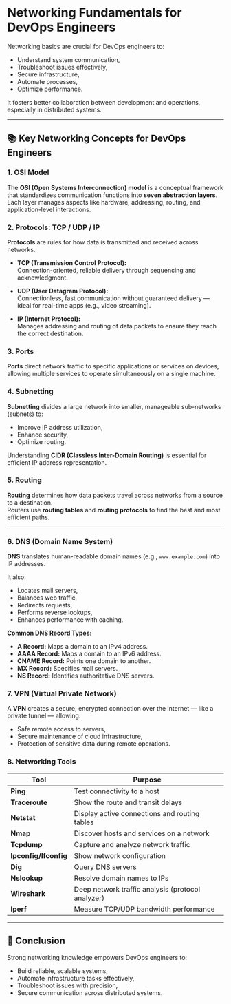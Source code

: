 # Networking Fundamentals for DevOps Engineers

Networking basics are crucial for DevOps engineers to:
- Understand system communication,
- Troubleshoot issues effectively,
- Secure infrastructure,
- Automate processes,
- Optimize performance.

It fosters better collaboration between development and operations, especially in distributed systems.

---

## 📚 Key Networking Concepts for DevOps Engineers

### 1. OSI Model
The **OSI (Open Systems Interconnection) model** is a conceptual framework that standardizes communication functions into **seven abstraction layers**.  
Each layer manages aspects like hardware, addressing, routing, and application-level interactions.

### 2. Protocols: TCP / UDP / IP
**Protocols** are rules for how data is transmitted and received across networks.

- **TCP (Transmission Control Protocol):**  
  Connection-oriented, reliable delivery through sequencing and acknowledgment.

- **UDP (User Datagram Protocol):**  
  Connectionless, fast communication without guaranteed delivery — ideal for real-time apps (e.g., video streaming).

- **IP (Internet Protocol):**  
  Manages addressing and routing of data packets to ensure they reach the correct destination.

### 3. Ports
**Ports** direct network traffic to specific applications or services on devices, allowing multiple services to operate simultaneously on a single machine.

### 4. Subnetting
**Subnetting** divides a large network into smaller, manageable sub-networks (subnets) to:
- Improve IP address utilization,
- Enhance security,
- Optimize routing.

Understanding **CIDR (Classless Inter-Domain Routing)** is essential for efficient IP address representation.

### 5. Routing
**Routing** determines how data packets travel across networks from a source to a destination.  
Routers use **routing tables** and **routing protocols** to find the best and most efficient paths.

---

### 6. DNS (Domain Name System)
**DNS** translates human-readable domain names (e.g., `www.example.com`) into IP addresses.

It also:
- Locates mail servers,
- Balances web traffic,
- Redirects requests,
- Performs reverse lookups,
- Enhances performance with caching.

**Common DNS Record Types:**
- **A Record:** Maps a domain to an IPv4 address.
- **AAAA Record:** Maps a domain to an IPv6 address.
- **CNAME Record:** Points one domain to another.
- **MX Record:** Specifies mail servers.
- **NS Record:** Identifies authoritative DNS servers.

### 7. VPN (Virtual Private Network)
A **VPN** creates a secure, encrypted connection over the internet — like a private tunnel — allowing:
- Safe remote access to servers,
- Secure maintenance of cloud infrastructure,
- Protection of sensitive data during remote operations.

### 8. Networking Tools

| Tool         | Purpose |
|--------------|---------|
| **Ping**     | Test connectivity to a host |
| **Traceroute** | Show the route and transit delays |
| **Netstat**  | Display active connections and routing tables |
| **Nmap**     | Discover hosts and services on a network |
| **Tcpdump**  | Capture and analyze network traffic |
| **Ipconfig/Ifconfig** | Show network configuration |
| **Dig**      | Query DNS servers |
| **Nslookup** | Resolve domain names to IPs |
| **Wireshark** | Deep network traffic analysis (protocol analyzer) |
| **Iperf**    | Measure TCP/UDP bandwidth performance |

---

## 🚀 Conclusion
Strong networking knowledge empowers DevOps engineers to:
- Build reliable, scalable systems,
- Automate infrastructure tasks effectively,
- Troubleshoot issues with precision,
- Secure communication across distributed systems.

